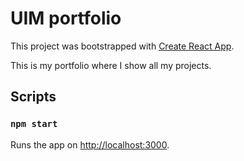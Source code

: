 # UIM portfolio

This project was bootstrapped with [Create React App](https://github.com/facebook/create-react-app).

This is my portfolio where I show all my projects.

## Scripts

### `npm start`

Runs the app on [http://localhost:3000](http://localhost:3000).
